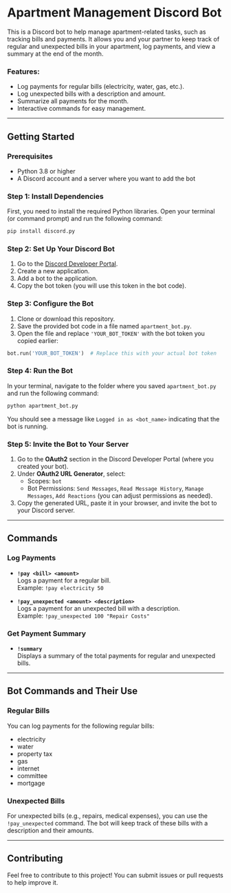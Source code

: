 
# Apartment Management Discord Bot

This is a Discord bot to help manage apartment-related tasks, such as tracking bills and payments. It allows you and your partner to keep track of regular and unexpected bills in your apartment, log payments, and view a summary at the end of the month.

### Features:
- Log payments for regular bills (electricity, water, gas, etc.).
- Log unexpected bills with a description and amount.
- Summarize all payments for the month.
- Interactive commands for easy management.

---

## **Getting Started**

### **Prerequisites**
- Python 3.8 or higher
- A Discord account and a server where you want to add the bot

### **Step 1: Install Dependencies**
First, you need to install the required Python libraries. Open your terminal (or command prompt) and run the following command:

```bash
pip install discord.py
```

### **Step 2: Set Up Your Discord Bot**
1. Go to the [Discord Developer Portal](https://discord.com/developers/applications).
2. Create a new application.
3. Add a bot to the application.
4. Copy the bot token (you will use this token in the bot code).

### **Step 3: Configure the Bot**
1. Clone or download this repository.
2. Save the provided bot code in a file named `apartment_bot.py`.
3. Open the file and replace `'YOUR_BOT_TOKEN'` with the bot token you copied earlier:

```python
bot.run('YOUR_BOT_TOKEN')  # Replace this with your actual bot token
```

### **Step 4: Run the Bot**
In your terminal, navigate to the folder where you saved `apartment_bot.py` and run the following command:

```bash
python apartment_bot.py
```

You should see a message like `Logged in as <bot_name>` indicating that the bot is running.

### **Step 5: Invite the Bot to Your Server**
1. Go to the **OAuth2** section in the Discord Developer Portal (where you created your bot).
2. Under **OAuth2 URL Generator**, select:
   - Scopes: `bot`
   - Bot Permissions: `Send Messages`, `Read Message History`, `Manage Messages`, `Add Reactions` (you can adjust permissions as needed).
3. Copy the generated URL, paste it in your browser, and invite the bot to your Discord server.

---

## **Commands**

### **Log Payments**
- **`!pay <bill> <amount>`**  
  Logs a payment for a regular bill.  
  Example: `!pay electricity 50`

- **`!pay_unexpected <amount> <description>`**  
  Logs a payment for an unexpected bill with a description.  
  Example: `!pay_unexpected 100 "Repair Costs"`

### **Get Payment Summary**
- **`!summary`**  
  Displays a summary of the total payments for regular and unexpected bills.

---

## **Bot Commands and Their Use**
### **Regular Bills**
You can log payments for the following regular bills:
- electricity
- water
- property tax
- gas
- internet
- committee
- mortgage

### **Unexpected Bills**
For unexpected bills (e.g., repairs, medical expenses), you can use the `!pay_unexpected` command. The bot will keep track of these bills with a description and their amounts.

---

## **Contributing**

Feel free to contribute to this project! You can submit issues or pull requests to help improve it.
